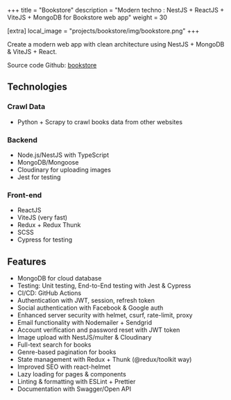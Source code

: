 +++
title = "Bookstore"
description = "Modern techno : NestJS + ReactJS + ViteJS + MongoDB for Bookstore web app"
weight = 30

[extra]
local_image = "projects/bookstore/img/bookstore.png"
+++

Create a modern web app with clean architecture using NestJS + MongoDB & ViteJS + React.

Source code Github: [bookstore](https://github.com/tduyng/bookstore)


## Technologies

### Crawl Data
- Python + Scrapy to crawl books data from other websites

### Backend
- Node.js/NestJS with TypeScript
- MongoDB/Mongoose
- Cloudinary for uploading images
- Jest for testing

### Front-end
- ReactJS
- ViteJS (very fast)
- Redux + Redux Thunk
- SCSS
- Cypress for testing

## Features
- MongoDB for cloud database
- Testing: Unit testing, End-to-End testing with Jest & Cypress
- CI/CD: GitHub Actions
- Authentication with JWT, session, refresh token
- Social authentication with Facebook & Google auth
- Enhanced server security with helmet, csurf, rate-limit, proxy
- Email functionality with Nodemailer + Sendgrid
- Account verification and password reset with JWT token
- Image upload with NestJS/multer & Cloudinary
- Full-text search for books
- Genre-based pagination for books
- State management with Redux + Thunk (@redux/toolkit way)
- Improved SEO with react-helmet
- Lazy loading for pages & components
- Linting & formatting with ESLint + Prettier
- Documentation with Swagger/Open API